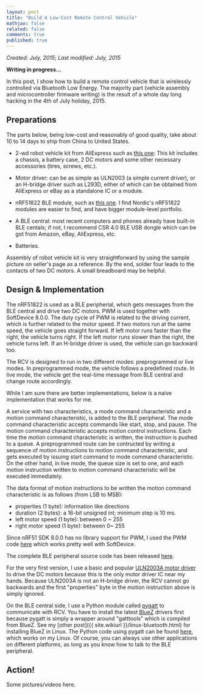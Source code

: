 ```yaml
---
layout: post
title: "Build A Low-Cost Remote Control Vehicle"
mathjax: false
related: false
comments: true
published: true
---
```




_Created: July, 2015_;
_Last modified: July, 2015_

__Writing in progress...__

In this post, I show how to build a remote control vehicle that is wirelessly controlled via Bluetooth Low Energy. The majority part (vehicle assembly and microcontroller firmware writing) is the result of a whole day long hacking in the 4th of July holiday, 2015. 


## Preparations

The parts below, being low-cost and reasonably of good quality, take about 10 to 14 days to ship from China to United States. 

* 2-wd robot vehicle kit from AliExpress such as [this one](http://www.aliexpress.com/item/High-Quality-2wd-Motor-Smart-Robot-Car-Chassis-Kit-Speed-Encoder-Battery-Box-For-Arduino/32347607537.html): This kit includes a chassis, a battery case, 2 DC motors and some other necessary accessories (tires, screws, etc.). 

* Motor driver: can be as simple as ULN2003 (a simple current driver), or an H-bridge driver such as L293D, either of which can be obtained from AliExpress or eBay as a standalone IC or a module.  

* nRF51822 BLE module, such as [this one](http://www.aliexpress.com/item/NRF51822-Bluetooth-Module-Networking-Module-Wireless-Communication-Module/32281199327.html). I find Nordic's nRF51822 modules are easier to find, and have bigger module-level portfolio. 

* A BLE central: most recent computers and phones already have built-in BLE centals; if not, I recommend CSR 4.0 BLE USB dongle which can be got from Amazon, eBay, AliExpress, etc. 

* Batteries. 

Assembly of robot vehicle kit is very straightforward by using the sample picture on seller's page as a reference. By the end, solder four leads to the contacts of two DC motors. A small breadboard may be helpful. 


## Design & Implementation

The nRF51822 is used as a BLE peripherial, which gets messages from the BLE central and drive two DC motors. PWM is used together with SoftDevice 8.0.0. The duty cycle of PWM is related to the driving current, which is further related to the motor speed. If two motors run at the same speed, the vehicle goes straight forward. If left motor runs faster than the right, the vehicle turns right. If the left motor runs slower than the right, the vehicle turns left. If an H-bridge driver is used, the vehicle can go backward too. 

The RCV is designed to run in two different modes: preprogrammed or live modes. In preprogrammed mode, the vehicle follows a predefined route. In live mode, the vehicle get the real-time message from BLE central and change route accordingly. 

While I am sure there are better implementations, below is a naive implementation that works for me. 

A service with two characteristics, a mode command characteristic and a motion command characteristic, is added to the BLE peripheral. The mode command characteristic accepts commands like start, stop, and pause. The motion command characteristic accepts motion control instructions. Each time the motion command characteristic is written, the instruction is pushed to a queue. A preprogrammed route can be contructed by writing a sequence of motion instructions to motion command characteristic, and gets executed by issuing start command to mode command characteristic. On the other hand, in live mode, the queue size is set to one, and each motion instruction written to motion command characteristic will be executed immediately. 

The data format of motion instructions to be written the motion command characteristic is as follows (from LSB to MSB): 

* properties (1 byte): information like directions
* duration (2 bytes): a 16-bit unsigned int; minimum step is 10 ms. 
* left motor speed (1 byte): between 0 ~ 255
* right motor speed (1 byte): between 0~ 255

Since nRF51 SDK 8.0.0 has no library support for PWM, I used the PWM code [here](https://github.com/lijunhw/nRF51_lib/tree/master/nrf_pwm) which works pretty well with SoftDevice. 

The complete BLE peripheral source code has been released [here](https://github.com/lijunhw/LLRCV). 

For the very first version, I use a basic and popular [ULN2003A motor driver](http://www.ti.com/product/uln2003a) to drive the DC motors because this is the only motor driver IC near my hands. Because ULN2003A is not an H-bridge driver, the RCV cannot go backwards and the first "properties" byte in the motion instruction above is simply ignored. 

On the BLE central side, I use a Python module called [pygatt](https://github.com/ampledata/pygatt) to communicate with RCV. You have to install the latest [BlueZ](http://www.bluez.org/) drivers first because pygatt is simply a wrapper around "gatttools" which is compiled from BlueZ. See my [other post]({{ site.wikiurl }}/linux-bluetooth.html) for installing BlueZ in Linux. The Python code using pygatt can be found [here](https://github.com/lijunhw/LLRCV/tree/master/RCV1_BLE_central/pygatt), which works on my Linux. Of course, you can always use other applications on different platforms, as long as you know how to talk to the BLE peripheral. 


## Action!

Some pictures/videos here.
